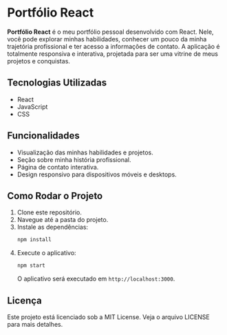 # Portfólio React

**Portfólio React** é o meu portfólio pessoal desenvolvido com React. Nele, você pode explorar minhas habilidades, conhecer um pouco da minha trajetória profissional e ter acesso a informações de contato. A aplicação é totalmente responsiva e interativa, projetada para ser uma vitrine de meus projetos e conquistas.

## Tecnologias Utilizadas

- React
- JavaScript
- CSS

## Funcionalidades

- Visualização das minhas habilidades e projetos.
- Seção sobre minha história profissional.
- Página de contato interativa.
- Design responsivo para dispositivos móveis e desktops.

## Como Rodar o Projeto

1. Clone este repositório.
2. Navegue até a pasta do projeto.
3. Instale as dependências:
   ```bash
   npm install
   ```
4. Execute o aplicativo:
   ```bash
   npm start
   ```
   O aplicativo será executado em `http://localhost:3000`.

## Licença

Este projeto está licenciado sob a MIT License. Veja o arquivo LICENSE para mais detalhes.
